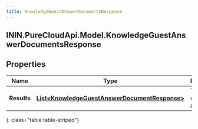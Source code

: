 ```yaml
---
title: KnowledgeGuestAnswerDocumentsResponse
---
```

## ININ.PureCloudApi.Model.KnowledgeGuestAnswerDocumentsResponse

## Properties

|Name | Type | Description | Notes|
|------------ | ------------- | ------------- | -------------|
| **Results** | [**List&lt;KnowledgeGuestAnswerDocumentResponse&gt;**](KnowledgeGuestAnswerDocumentResponse.html) | The results with answers. | [optional] |
{: class="table table-striped"}


